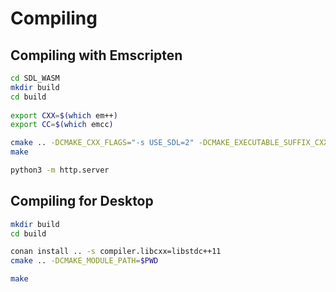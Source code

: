 # Compiling


## Compiling with Emscripten

```bash
cd SDL_WASM
mkdir build
cd build
 
export CXX=$(which em++)
export CC=$(which emcc)

cmake .. -DCMAKE_CXX_FLAGS="-s USE_SDL=2" -DCMAKE_EXECUTABLE_SUFFIX_CXX=".html"
make

python3 -m http.server
```

## Compiling for Desktop

```bash
mkdir build
cd build

conan install .. -s compiler.libcxx=libstdc++11
cmake .. -DCMAKE_MODULE_PATH=$PWD

make
```
